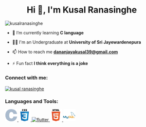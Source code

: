 <h1 align="center">Hi 👋, I'm Kusal Ranasinghe</h1>
<p align="left"> <img src="https://komarev.com/ghpvc/?username=kusalranasinghe&label=Profile%20views&color=0e75b6&style=flat" alt="kusalranasinghe" /> </p>

- 🌱 I’m currently learning **C language**

- 👨‍💻 I'm an Undergraduate at **University of Sri Jayewardenepura**

- 📫 How to reach me **dananjayakusal39@gmail.com**

- ⚡ Fun fact **I think everything is a joke**

<h3 align="left">Connect with me:</h3>
<p align="left">
<a href="https://linkedin.com/in/kusal ranasinghe" target="blank"><img align="center" src="https://raw.githubusercontent.com/rahuldkjain/github-profile-readme-generator/master/src/images/icons/Social/linked-in-alt.svg" alt="kusal ranasinghe" height="30" width="40" /></a>
</p>

<h3 align="left">Languages and Tools:</h3>
<p align="left"> <a href="https://www.cprogramming.com/" target="_blank" rel="noreferrer"> <img src="https://raw.githubusercontent.com/devicons/devicon/master/icons/c/c-original.svg" alt="c" width="40" height="40"/> </a> <a href="https://www.w3schools.com/css/" target="_blank" rel="noreferrer"> <img src="https://raw.githubusercontent.com/devicons/devicon/master/icons/css3/css3-original-wordmark.svg" alt="css3" width="40" height="40"/> </a> <a href="https://flutter.dev" target="_blank" rel="noreferrer"> <img src="https://www.vectorlogo.zone/logos/flutterio/flutterio-icon.svg" alt="flutter" width="40" height="40"/> </a> <a href="https://www.w3.org/html/" target="_blank" rel="noreferrer"> <img src="https://raw.githubusercontent.com/devicons/devicon/master/icons/html5/html5-original-wordmark.svg" alt="html5" width="40" height="40"/> </a> <a href="https://www.mysql.com/" target="_blank" rel="noreferrer"> <img src="https://raw.githubusercontent.com/devicons/devicon/master/icons/mysql/mysql-original-wordmark.svg" alt="mysql" width="40" height="40"/> </a> </p>

